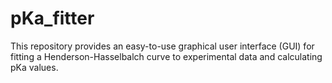 # pKa_fitter
This repository provides an easy-to-use graphical user interface (GUI) for fitting a Henderson-Hasselbalch curve to experimental data and calculating pKa values. 
